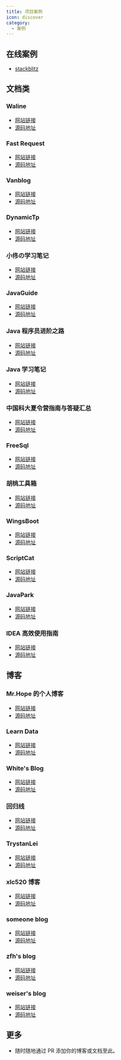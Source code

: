 ```yaml
---
title: 项目案例
icon: discover
category:
  - 案例
---
```


## 在线案例

- [stackblitz](https://stackblitz.com/fork/vuepress-theme-hope)

## 文档类

### Waline

- [网站链接][waline]
- [源码地址](https://github.com/walinejs/waline)

### Fast Request

- [网站链接][fast-request]
- [源码地址](https://github.com/dromara/fast-request)

### Vanblog

- [网站链接][van-blog]
- [源码地址](https://github.com/Mereithhh/vanblog/tree/master/docs)

### DynamicTp

- [网站链接][dynamic-tp]
- [源码地址](https://github.com/dromara/dynamic-tp/tree/master/docs)

### 小佟の学习笔记

- [网站链接](https://xt-gitee.gitee.io/notes/)
- [源码地址](https://gitee.com/xt-gitee/notes)

### JavaGuide

- [网站链接][java-guide]
- [源码地址](https://github.com/Snailclimb/JavaGuide)

### Java 程序员进阶之路

- [网站链接][to-be-better-javaer]
- [源码地址](https://github.com/itwanger/toBeBetterJavaer)

### Java 学习笔记

- [网站链接][java-note]
- [源码地址](https://github.com/zszdevelop/java-study-gitbook)

### 中国科大夏令营指南与答疑汇总

- [网站链接][ustc]
- [源码地址](https://github.com/666hsy/USTC-Summer-Camp-Guide)

### FreeSql

- [网站链接](https://freesql.net/)
- [源码地址](https://github.com/dotnetcore/FreeSql/tree/master/docs)

### 胡桃工具箱

- [网站链接][hutao]
- [源码地址](https://github.com/DGP-Studio/Snap.Hutao)

### WingsBoot

- [网站链接][wings-boot]
- [源码地址](https://github.com/trydofor/pro.fessional.wings)

### ScriptCat

- [网站链接](https://docs.scriptcat.org/)
- [源码地址](https://github.com/scriptscat/scriptcat.org)

### JavaPark

- [网站链接](https://cunyu1943.site/JavaPark/)
- [源码地址](https://github.com/cunyu1943/JavaPark)

### IDEA 高效使用指南

- [网站链接](https://idea.javaguide.cn/)
- [源码地址](https://github.com/CodingDocs/awesome-idea)

## 博客

### Mr.Hope 的个人博客

- [网站链接][mrhope]
- [源码地址](https://github.com/Mister-Hope/Mister-Hope.github.io)

### Learn Data

- [网站链接][learn-data]
- [源码地址](https://github.com/rockbenben/LearnData)

### White's Blog

- [网站链接][white-blog]
- [源码地址](https://github.com/whiteChen233/whitechen233.github.io)

### 回归线

- [网站链接][return-line]
- [源码地址](https://github.com/Nemo1166/aneot)

### TrystanLei

- [网站链接][trystan-lei]
- [源码地址](https://github.com/timpcfan/timpcfan.github.io)

### xlc520 博客

- [网站链接](https://blog.ciberviler.top/)
- [源码地址](https://github.com/xlc520/xlc520.github.io)

### someone blog

- [网站链接](https://weigao.cc)
- [源码地址](https://github.com/chenweigao/blogv2)

### zfh's blog

- [网站链接](https://zfhblog.top)
- [源码地址](https://github.com/zhangfanhang/zfhblog)

### weiser's blog

- [网站链接](https://weiser.fun)
- [源码地址](https://github.com/xwzbupt/personal-site)

## 更多

- 随时随地通过 PR 添加你的博客或文档至此。

[fast-request]: https://dromara.org/fast-request/
[van-blog]: https://vanblog.mereith.com/
[waline]: https://waline.js.org
[java-guide]: https://javaguide.cn/
[to-be-better-javaer]: https://tobebetterjavaer.com/
[mrhope]: https://mrhope.site
[ustc]: https://ustc.gleamoe.com/
[return-line]: https://aneot.terrach.net/
[java-note]: http://java.isture.com/
[trystan-lei]: https://timpcfan.site/
[white-blog]: https://whitechen233.github.io/
[learn-data]: https://newzone.top/
[hutao]: https://hut.ao/
[wings-boot]: https://wings.fessional.pro/
[dynamic-tp]: https://dynamictp.cn/
[weiser-blog]: https://weiser.fun/
